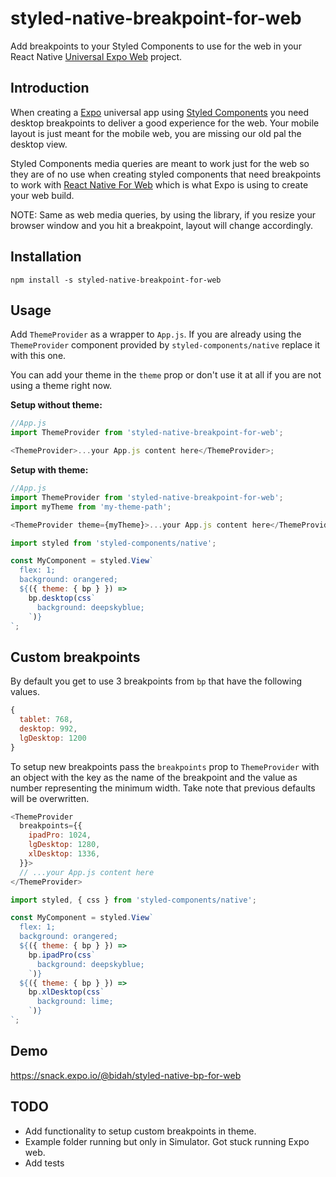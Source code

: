 # styled-native-breakpoint-for-web

Add breakpoints to your Styled Components to use for the web in your React Native [Universal Expo Web](https://docs.expo.io/versions/v34.0.0/introduction/running-in-the-browser/) project.

## Introduction

When creating a [Expo](https://expo.io/) universal app using [Styled Components](https://github.com/styled-components/styled-components) you need desktop breakpoints to deliver a good experience for the web. Your mobile layout is just meant for the mobile web, you are missing our old pal the desktop view.

Styled Components media queries are meant to work just for the web so they are of no use when creating styled components that need breakpoints to work with [React Native For Web](https://github.com/necolas/react-native-web) which is what Expo is using to create your web build.

NOTE: Same as web media queries, by using the library, if you resize your browser window and you hit a breakpoint, layout will change accordingly.

## Installation

```
npm install -s styled-native-breakpoint-for-web
```

## Usage

Add `ThemeProvider` as a wrapper to `App.js`. If you are already using the `ThemeProvider` component provided by `styled-components/native` replace it with this one.

You can add your theme in the `theme` prop or don't use it at all if you are not using a theme right now.

**Setup without theme:**

```javascript
//App.js
import ThemeProvider from 'styled-native-breakpoint-for-web';

<ThemeProvider>...your App.js content here</ThemeProvider>;
```

**Setup with theme:**

```javascript
//App.js
import ThemeProvider from 'styled-native-breakpoint-for-web';
import myTheme from 'my-theme-path';

<ThemeProvider theme={myTheme}>...your App.js content here</ThemeProvider>;
```

```javascript
import styled from 'styled-components/native';

const MyComponent = styled.View`
  flex: 1;
  background: orangered;
  ${({ theme: { bp } }) =>
    bp.desktop(css`
      background: deepskyblue;
    `)}
`;
```

## Custom breakpoints

By default you get to use 3 breakpoints from `bp` that have the following values.

```javascript
{
  tablet: 768,
  desktop: 992,
  lgDesktop: 1200
}
```

To setup new breakpoints pass the `breakpoints` prop to `ThemeProvider` with an object with the key as the name of the breakpoint and the value as number representing the minimum width. Take note that previous defaults will be overwritten.

```javascript
<ThemeProvider
  breakpoints={{
    ipadPro: 1024,
    lgDesktop: 1280,
    xlDesktop: 1336,
  }}>
  // ...your App.js content here
</ThemeProvider>
```

```javascript
import styled, { css } from 'styled-components/native';

const MyComponent = styled.View`
  flex: 1;
  background: orangered;
  ${({ theme: { bp } }) =>
    bp.ipadPro(css`
      background: deepskyblue;
    `)}
  ${({ theme: { bp } }) =>
    bp.xlDesktop(css`
      background: lime;
    `)}
`;
```

## Demo

<https://snack.expo.io/@bidah/styled-native-bp-for-web>

## TODO

- Add functionality to setup custom breakpoints in theme.
- Example folder running but only in Simulator. Got stuck running Expo web.
- Add tests

